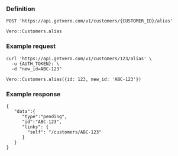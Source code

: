 ### Definition

<pre class="bash"><code>POST 'https://api.getvero.com/v1/customers/{CUSTOMER_ID}/alias'</code></pre>

<pre class="ruby"><code>Vero::Customers.alias</code></pre>

### Example request

<pre class="bash"><code>curl 'https://api.getvero.com/v1/customers/123/alias' \
  -u {AUTH_TOKEN}: \
  -d "new_id=ABC-123"</code></pre>

<pre class="ruby"><code>Vero::Customers.alias({id: 123, new_id: 'ABC-123'})</code></pre>

### Example response

<pre class="all"><code class="json">{
   "data":{
      "type":"pending",
      "id":"ABC-123",
      "links": {
        "self": "/customers/ABC-123"
      }
   }
}</code></pre>